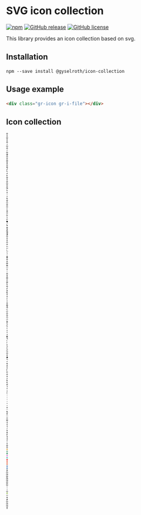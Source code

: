# SVG icon collection
[![npm](https://img.shields.io/npm/v/@gyselroth/icon-collection.svg)](https://www.npmjs.com/package/@gyselroth/icon-collection)
[![GitHub release](https://img.shields.io/github/release/gyselroth/icon-collection.svg)](https://github.com/gyselroth/icon-collection/releases)
[![GitHub license](https://img.shields.io/badge/license-GPL-blue.svg)](https://raw.githubusercontent.com/gyselroth/icon-collection/master/LICENSE)

This library provides an icon collection based on svg.

## Installation
```
npm --save install @gyselroth/icon-collection
```

## Usage example
```html
<div class="gr-icon gr-i-file"></div>
```

## Icon collection
![Preview](https://raw.githubusercontent.com/gyselroth/icon-collection/master/src/icons.svg?sanitize=true)
